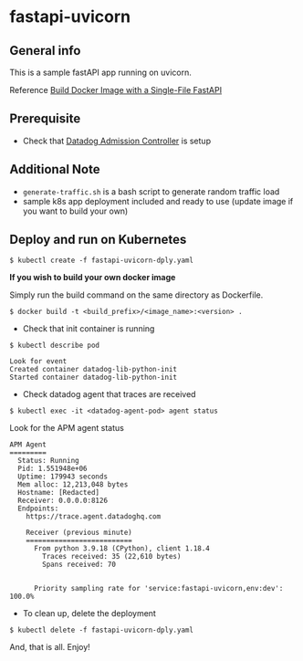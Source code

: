 # fastapi-uvicorn

## General info
This is a sample fastAPI app running on uvicorn.  

Reference [Build Docker Image with a Single-File FastAPI](https://fastapi.tiangolo.com/deployment/docker/#build-a-docker-image-with-a-single-file-fastapi)

## Prerequisite
- Check that [Datadog Admission Controller](https://docs.datadoghq.com/containers/cluster_agent/admission_controller/?tab=operator) is setup

## Additional Note
- `generate-traffic.sh` is a bash script to generate random traffic load
- sample k8s app deployment included and ready to use (update image if you want to build your own)

## Deploy and run on Kubernetes

```
$ kubectl create -f fastapi-uvicorn-dply.yaml
```

**If you wish to build your own docker image**  

Simply run the build command on the same directory as Dockerfile.
```
$ docker build -t <build_prefix>/<image_name>:<version> .
```

- Check that init container is running

```
$ kubectl describe pod

Look for event
Created container datadog-lib-python-init
Started container datadog-lib-python-init
```

- Check datadog agent that traces are received

```
$ kubectl exec -it <datadog-agent-pod> agent status
```

Look for the APM agent status
```
APM Agent
=========
  Status: Running
  Pid: 1.551948e+06
  Uptime: 179943 seconds
  Mem alloc: 12,213,048 bytes
  Hostname: [Redacted]
  Receiver: 0.0.0.0:8126
  Endpoints:
    https://trace.agent.datadoghq.com

    Receiver (previous minute)
    ==========================
      From python 3.9.18 (CPython), client 1.18.4
        Traces received: 35 (22,610 bytes)
        Spans received: 70


      Priority sampling rate for 'service:fastapi-uvicorn,env:dev': 100.0%
```

- To clean up, delete the deployment

```
$ kubectl delete -f fastapi-uvicorn-dply.yaml
```

And, that is all. Enjoy!
